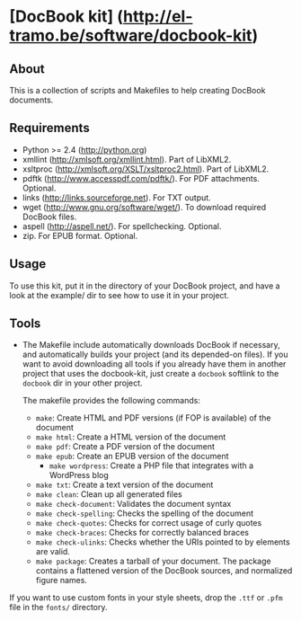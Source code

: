 # [DocBook kit] (http://el-tramo.be/software/docbook-kit)

## About

This is a collection of scripts and Makefiles to help creating DocBook
documents.

## Requirements

- Python >= 2.4 (http://python.org)
- xmllint (http://xmlsoft.org/xmllint.html). Part of LibXML2.
- xsltproc (http://xmlsoft.org/XSLT/xsltproc2.html). Part of LibXML2.
- pdftk (http://www.accesspdf.com/pdftk/). For PDF attachments. Optional.
- links (http://links.sourceforge.net). For TXT output.
- wget (http://www.gnu.org/software/wget/). To download required DocBook files. 
- aspell (http://aspell.net/). For spellchecking. Optional.
- zip. For EPUB format. Optional.


## Usage

To use this kit, put it in the directory of your DocBook project, and have
a look at the example/ dir to see how to use it in your project.

## Tools

- The Makefile include automatically downloads DocBook if necessary,
  and automatically builds your project (and its depended-on files).
  If you want to avoid downloading all tools if you already have them in
  another project that uses the docbook-kit, just create a `docbook` softlink 
  to the `docbook` dir in your other project.

  The makefile provides the following commands:
  - `make`: Create HTML and PDF versions (if FOP is available) of the document
  - `make html`: Create a HTML version of the document
  - `make pdf`: Create a PDF version of the document
  - `make epub`: Create an EPUB version of the document
	- `make wordpress`: Create a PHP file that integrates with a WordPress blog
  - `make txt`: Create a text version of the document
  - `make clean`: Clean up all generated files
  - `make check-document`: Validates the document syntax
  - `make check-spelling`: Checks the spelling of the document
  - `make check-quotes`: Checks for correct usage of curly quotes
  - `make check-braces`: Checks for correctly balanced braces
  - `make check-ulinks`: Checks whether the URIs pointed to by <ulink/>
      elements are valid.
  - `make package`: Creates a tarball of your document. The package contains
      a flattened version of the DocBook sources, and normalized figure
      names.

If you want to use custom fonts in your style sheets, drop the `.ttf` or
`.pfm` file in the `fonts/` directory.
